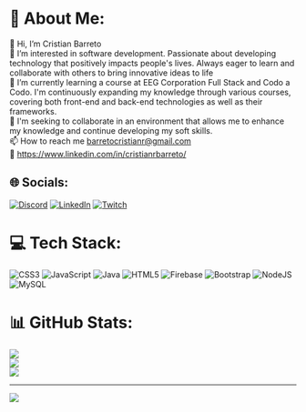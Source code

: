 # 💫 About Me:
👋 Hi, I’m Cristian Barreto<br>👀 I’m interested in software development. Passionate about developing technology that positively impacts people's lives. Always eager to learn and collaborate with others to bring innovative ideas to life<br>🌱 I’m currently learning a course at EEG Corporation Full Stack and Codo a Codo. I'm continuously expanding my knowledge through various courses, covering both front-end and back-end technologies as well as their frameworks.<br>💞️ I'm seeking to collaborate in an environment that allows me to enhance my knowledge and continue developing my soft skills.<br>📫 How to reach me barretocristianr@gmail.com<br>💼 https://www.linkedin.com/in/cristianrbarreto/


## 🌐 Socials:
[![Discord](https://img.shields.io/badge/Discord-%237289DA.svg?logo=discord&logoColor=white)](https://discord.gg/Thecknt#7486) [![LinkedIn](https://img.shields.io/badge/LinkedIn-%230077B5.svg?logo=linkedin&logoColor=white)](https://linkedin.com/in/cristianrbarreto) [![Twitch](https://img.shields.io/badge/Twitch-%239146FF.svg?logo=Twitch&logoColor=white)](https://twitch.tv/thecknt) 

# 💻 Tech Stack:
![CSS3](https://img.shields.io/badge/css3-%231572B6.svg?style=plastic&logo=css3&logoColor=white) ![JavaScript](https://img.shields.io/badge/javascript-%23323330.svg?style=plastic&logo=javascript&logoColor=%23F7DF1E) ![Java](https://img.shields.io/badge/java-%23ED8B00.svg?style=plastic&logo=java&logoColor=white) ![HTML5](https://img.shields.io/badge/html5-%23E34F26.svg?style=plastic&logo=html5&logoColor=white) ![Firebase](https://img.shields.io/badge/firebase-%23039BE5.svg?style=plastic&logo=firebase) ![Bootstrap](https://img.shields.io/badge/bootstrap-%23563D7C.svg?style=plastic&logo=bootstrap&logoColor=white) ![NodeJS](https://img.shields.io/badge/node.js-6DA55F?style=plastic&logo=node.js&logoColor=white) ![MySQL](https://img.shields.io/badge/mysql-%2300f.svg?style=plastic&logo=mysql&logoColor=white)
# 📊 GitHub Stats:
![](https://github-readme-stats.vercel.app/api?username=Thecknt&theme=vue-dark&hide_border=false&include_all_commits=true&count_private=false)<br/>
![](https://github-readme-streak-stats.herokuapp.com/?user=Thecknt&theme=vue-dark&hide_border=false)<br/>
![](https://github-readme-stats.vercel.app/api/top-langs/?username=Thecknt&theme=vue-dark&hide_border=false&include_all_commits=true&count_private=false&layout=compact)

---
[![](https://visitcount.itsvg.in/api?id=Thecknt&icon=2&color=1)](https://visitcount.itsvg.in)

<!-- Proudly created with GPRM ( https://gprm.itsvg.in ) -->
